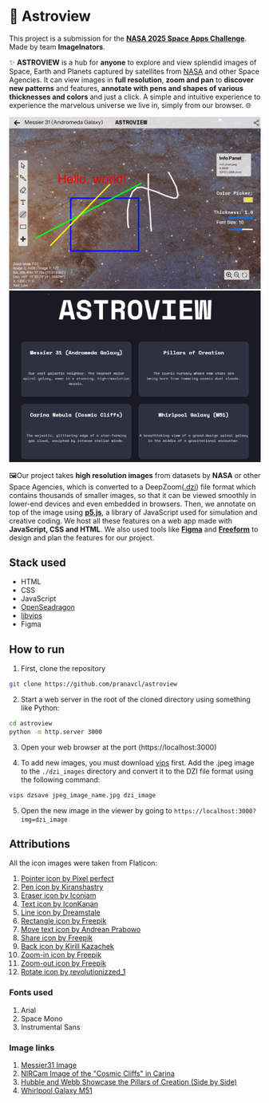 # 🌌 Astroview

This project is a submission for the [**NASA 2025 Space Apps Challenge**](https://www.spaceappschallenge.org/2025/). Made by team **ImageInators**.

✨ **ASTROVIEW** is a hub for **anyone** to explore and view splendid images of Space, Earth and Planets captured by satellites from [NASA](https://nasa.gov) and other Space Agencies. It can view images in **full resolution**, **zoom and pan** to **discover new patterns** and features, **annotate with pens and shapes of various thicknesses and colors** and just a click. A simple and intuitive experience to experience the marvelous universe we live in, simply from our browser. 🌐

![Screenshot of the annotation features](screenshot1.png)
![Screenshot of the landing page](screenshot2.png)

🖼️Our project takes **high resolution images** from datasets by **NASA** or other Space Agencies, which is converted to a DeepZoom([.dzi](https://en.wikipedia.org/wiki/Deep_Zoom)) file format which contains thousands of smaller images, so that it can be viewed smoothly in lower-end devices and even embedded in browsers. Then, we annotate on top of the image using [**p5.js**](https://p5js.org/), a library of JavaScript used for simulation and creative coding. We host all these features on a web app made with **JavaScript, CSS and HTML**. We also used tools like [**Figma**](https://en.wikipedia.org/wiki/Figma) and [**Freeform**](https://apps.apple.com/us/app/freeform/id6443742539) to design and plan the features for our project.

## Stack used

- HTML
- CSS
- JavaScript
- [OpenSeadragon](https://openseadragon.github.io/)
- [libvips](https://github.com/libvips/libvips) 
- Figma

## How to run

1. First, clone the repository
```bash
git clone https://github.com/pranavcl/astroview
```

2. Start a web server in the root of the cloned directory using something like Python:
```bash
cd astroview
python -m http.server 3000
```
3. Open your web browser at the port (https://localhost:3000)

4. To add new images, you must download [vips](https://github.com/libvips/libvips) first. Add the .jpeg image to the `./dzi_images` directory and convert it to the DZI file format using the following command:

```bash
vips dzsave jpeg_image_name.jpg dzi_image
```

5. Open the new image in the viewer by going to `https://localhost:3000?img=dzi_image`

## Attributions

All the icon images were taken from Flaticon:
1. [Pointer icon by Pixel perfect](https://www.flaticon.com/free-icon/cursor_1828166?term=pointer&page=1&position=7&origin=search&related_id=1828166)
2. [Pen icon by Kiranshastry](https://www.flaticon.com/free-icon/pen_1159725?term=pen&page=1&position=14&origin=search&related_id=1159725)
3. [Eraser icon by Iconjam](https://www.flaticon.com/free-icon/eraser_4043845?term=eraser&page=1&position=1&origin=search&related_id=4043845)
4. [Text icon by IconKanan](https://www.flaticon.com/free-icon/text_3856192?term=text&page=1&position=14&origin=search&related_id=3856192)
5. [Line icon by Dreamstale](https://www.flaticon.com/free-icon/nodes_517058?term=line&page=1&position=22&origin=search&related_id=517058)
6. [Rectangle icon by Freepik](https://www.flaticon.com/free-icon/rectangle_3305372?term=rectangle&page=1&position=5&origin=search&related_id=3305372)
7. [Move text icon by Andrean Prabowo](https://www.flaticon.com/free-icon/move_3771730?term=move&page=1&position=3&origin=search&related_id=3771730)
8. [Share icon by Freepik](https://www.flaticon.com/free-icon/share_1358023?term=share&page=1&position=1&origin=search&related_id=1358023)
9. [Back icon by Kirill Kazachek](https://www.flaticon.com/free-icon/arrow_507257?term=back&page=1&position=4&origin=search&related_id=507257)
10. [Zoom-in icon by Freepik](https://www.flaticon.com/free-icon/zoom-in_545651?term=zoom+in&page=1&position=1&origin=search&related_id=545651)
11. [Zoom-out icon by Freepik](https://www.flaticon.com/free-icon/magnifying-glass_74158?term=zoom+in&page=1&position=2&origin=search&related_id=74158)
12. [Rotate icon by revolutionizzed_1](https://www.flaticon.com/free-icon/rotate_15440060?term=reset&page=1&position=20&origin=search&related_id=15440060)

### Fonts used

1. Arial
2. Space Mono
3. Instrumental Sans

### Image links

1. [Messier31 Image](https://science.nasa.gov/mission/hubble/science/explore-the-night-sky/hubble-messier-catalog/messier-31/#:~:text=In%20January%20of%202025%2C%20NASA&#x27;s,were%20challenging%20to%20stitch%20together.)
2. [NIRCam Image of the "Cosmic Cliffs" in Carina](https://esawebb.org/images/weic2205a/)
3. [Hubble and Webb Showcase the Pillars of Creation (Side by Side)](https://esawebb.org/images/weic2216d/)
4. [Whirlpool Galaxy M51](https://www.esa.int/ESA_Multimedia/Images/2005/04/Whirlpool_Galaxy_M51)

